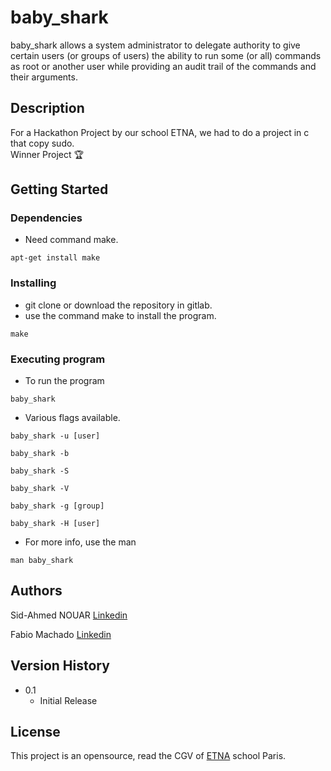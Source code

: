# baby_shark

baby_shark allows a system administrator to delegate authority to give certain users (or groups of users) the ability to run some (or all) commands as root or another user while providing an audit trail of the commands and their arguments.

## Description

For a Hackathon Project by our school ETNA, we had to do a project in c that copy sudo.  
Winner Project 🏆

## Getting Started

### Dependencies

* Need command make. 
```
apt-get install make
```

### Installing

* git clone or download the repository in gitlab.
* use the command make to install the program.
```
make
```

### Executing program

* To run the program
```
baby_shark
```
* Various flags available.
```
baby_shark -u [user]
```
```
baby_shark -b
```
```
baby_shark -S
```
```
baby_shark -V
```
```
baby_shark -g [group]
```
```
baby_shark -H [user]
```
* For more info, use the man
```
man baby_shark
```

## Authors

Sid-Ahmed NOUAR  [Linkedin](https://www.linkedin.com/in/sid-ahmed-nouar-4347b5159/)

Fabio Machado   [Linkedin](https://www.linkedin.com/in/fabio-aires-machado/)

## Version History

* 0.1
    * Initial Release

## License

This project is an opensource, read the CGV of [ETNA](https://etna.io/) school Paris.

